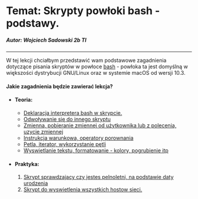 # Temat: Skrypty powłoki bash - podstawy.
##### Autor: **Wojciech Sadowski** 2b TI

---
W tej lekcji chciałbym przedstawić wam podstawowe zagadnienia dotyczące pisania skryptów w powłoce [bash](https://pl.wikipedia.org/wiki/Bash) - powłoka ta jest domyślną w większości dystrybucji GNU/Linux oraz w systemie macOS od wersji 10.3.

#### Jakie zagadnienia będzie zawierać lekcja?
* #### Teoria:
    - [Deklaracja interpretera bash w skrypcie.]()
    - [Odwoływanie się do innego skryptu]()
    - [Zmienna, pobieranie zmiennej od użytkownika lub z polecenia, uzycie zmiennej]()
    - [Instrukcja warunkowa, operatory porownania]()
    - [Petla, iterator, wykorzystanie pętli]()
    - [Wyswietlanie tekstu, formatowanie - kolory, pogrubienie itp]()
* #### Praktyka:
    1. [Skrypt sprawdzajacy czy jestes pelnoletni, na podstawie daty urodzenia]()
    2. [Skrypt do wyswietlenia wszystkich hostow sieci.]()

